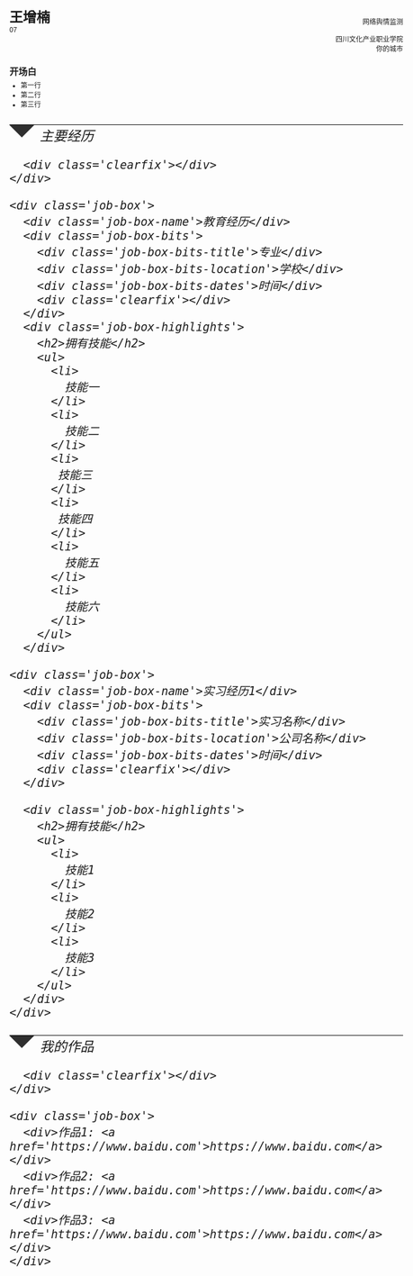 <html>
<head>
<meta http-equiv="Content-Type" content="text/html; charset=utf-8" /> 
<style>
.container {
  width: 700px;
  margin-left: auto;
  margin-right: auto;
  margin-top: 30px;
  font-family: "Arial", Arial, sans-serif;
  font-size: 12px;
}
.left {
  float: left;
}
.right {
  float: right;
}
h1 {
  font-size: 24px;
  font-weight: 700;
  margin-top: 0px;
  margin-bottom: 0px;
}
h2 {
  font-size: 16px;
  font-weight: 700;
  margin-top: 4px;
  margin-bottom: 4px;
}
ul {
  margin-top: 0px;
  padding-left: 20px;
}
.titlebox {
  margin-bottom: 20px;
}
.titlebox .address {
  margin-top: 4px;
  text-align: right;
}
.why-hire {
  margin-top: 4px;
}
.section-title {
  font-size: 24;
  font-weight: 500;
  font-family: Quicksand;
  font-style: italic;
  margin-top: 28px;
  border-top: black solid 1px;
}
.section-title-triangle {
  border-left: 22px solid transparent;
  border-right: 22px solid transparent;
  border-top: 22px solid #2f2f2f;
  width: 0px;
  height: 0px;
  margin-bottom: 18px;
  margin-right: 10px;
  float: left;
}
.job-box {
  width: 100%;
}
.job-box-name {
  background-color: #ccc;
  font-size: 18;
  font-weight: 700;
  padding: 4px 4px 2px 4px;
}
.job-box-bits {
  margin: 4px 4px 8px 4px;
}
.job-box-bits-title {
  float: left;
  width: 33%;
  font-style: italic;
}
.job-box-bits-location {
  float: left;
  width: 33%;
  text-align: center;
}
.job-box-bits-dates {
  float: left;
  width: 33%;
  text-align: right;
}
.text-block {
  margin-bottom: 18px;
}
/* internet copy pasta */
.clearfix:after {
     visibility: hidden;
     display: block;
     font-size: 0;
     content: " ";
     clear: both;
     height: 0;
     }
.clearfix { display: inline-block; }
* html .clearfix { height: 1%; }
.clearfix { display: block; }
</style>
</head>
<body>
<div class='container'>
  
  <div class='titlebox'>
    <div class='left'>
      <h1>王增楠</h1>
      <div class='email'>07</div>
    </div>
    <div class='right'>
      <div class='address'>
        <div>网络舆情监测</div>
        <div>四川文化产业职业学院
</div>
        <div>你的城市</div>
      </div>
    </div>
    <div class='clearfix'></div>
  </div>

  <div class='why-hire'>
    <h2>开场白</h2>
    <ul>
      <li>
        第一行
      </li>
      <li>
        第二行
      </li>
      <li>
       第三行
      </li>
    </ul>
  </div>

  <div class='experience'>
    <div class='section-title'>
      <div class='section-title-triangle'></div>
      <div>主要经历</div>

      <div class='clearfix'></div>
    </div>

    <div class='job-box'>
      <div class='job-box-name'>教育经历</div>
      <div class='job-box-bits'>
        <div class='job-box-bits-title'>专业</div>
        <div class='job-box-bits-location'>学校</div>
        <div class='job-box-bits-dates'>时间</div>
        <div class='clearfix'></div>
      </div>
      <div class='job-box-highlights'>
        <h2>拥有技能</h2>
        <ul>
          <li>
            技能一
          </li>
          <li>
            技能二
          </li>
          <li>
           技能三
          </li>
          <li>
           技能四
          </li>
          <li>
            技能五
          </li>
          <li>
            技能六
          </li>
        </ul>
      </div>

    <div class='job-box'>
      <div class='job-box-name'>实习经历1</div>
      <div class='job-box-bits'>
        <div class='job-box-bits-title'>实习名称</div>
        <div class='job-box-bits-location'>公司名称</div>
        <div class='job-box-bits-dates'>时间</div>
        <div class='clearfix'></div>
      </div>

      <div class='job-box-highlights'>
        <h2>拥有技能</h2>
        <ul>
          <li>
            技能1
          </li>
          <li>
            技能2
          </li>
          <li>
            技能3
          </li>
        </ul>
      </div>
    </div>

  <div class='social'>
    <div class='section-title'>
      <div class='section-title-triangle'></div>
      <div>我的作品</div>

      <div class='clearfix'></div>
    </div>

    <div class='job-box'>
      <div>作品1: <a href='https://www.baidu.com'>https://www.baidu.com</a></div>
      <div>作品2: <a href='https://www.baidu.com'>https://www.baidu.com</a></div>
      <div>作品3: <a href='https://www.baidu.com'>https://www.baidu.com</a></div>
    </div>
  </div>
</div>
</body>
</html>
